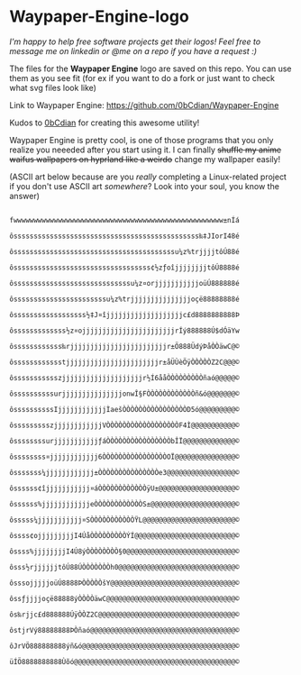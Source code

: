 # Waypaper-Engine-logo

*I'm happy to help free software projects get their logos! Feel free to message me on linkedin or @me on a repo if you have a request :)*

The files for the **Waypaper Engine** logo are saved on this repo. You can use them as you see fit (for ex if you want to do a fork or just want to check what svg files look like)

Link to Waypaper Engine: https://github.com/0bCdian/Waypaper-Engine

Kudos to [0bCdian](https://github.com/0bCdian) for creating this awesome utility!

Waypaper Engine is pretty cool, is one of those programs that you only realize you neeeded after you start using it. I can finally <strike>shuffle my anime waifus wallpapers on hyprland like a weirdo</strike> change my wallpaper easily!

(ASCII art below because are you *really* completing a Linux-related project if you don't use ASCII art *somewhere*? Look into your soul, you know the answer)

                                                                                                                                                                              
                                                                                                                                                 
                                                                                                                                                                              
                                                        fwwwwwwwwwwwwwwwwwwwwwwwwwwwwwwwwwwwwwwwwwwwwwwwwwwww±nÍá                                                             
                                                        ôssssssssssssssssssssssssssssssssssssssssssssss‰‡JIorI48é                                                             
                                                        ôssssssssssssssssssssssssssssssssssssssssu¼z%trjjjjtôÚ88é                                                             
                                                        ôssssssssssssssssssssssssssssssssss¢½zƒoîjjjjjjjjtôÚ8888é                                                             
                                                        ôsssssssssssssssssssssssssssssu¼z¤orjjjjjjjjjjjoüÚ888888é                                                             
                                                        ôsssssssssssssssssssssssu¼z%trjjjjjjjjjjjjjjjoçë88888888é                                                             
                                                        ôssssssssssssssssss½‡J¤îjjjjjjjjjjjjjjjjjjjc£d8888888888Þ                                                             
                                                        ôsssssssssssss½z¤ojjjjjjjjjjjjjjjjjjjjjjjrÍý888888Ú$dÓäYw                                                             
                                                        ôssssssssssss‰rjjjjjjjjjjjjjjjjjjjjjjjjr±Ö888ÜdýÞåÒÒäwC@©                                                             
                                                        ôsssssssssssstjjjjjjjjjjjjjjjjjjjjjjjr±åÜÙèÖÿÒÒÒÒÒZ2C@@@©                                                             
                                                        ôssssssssssszjjjjjjjjjjjjjjjjjjjjr½Í6ååÒÒÒÒÒÒÒÒÒñaó@@@@@©                                                             
                                                        ôssssssssssurjjjjjjjjjjjjjjjonwÎ§FÒÒÒÒÒÒÒÒÒÒÒÒñ&ó@@@@@@@©                                                             
                                                        ôssssssssssIjjjjjjjjjjjjÌaešÒÒÒÒÒÒÒÒÒÒÒÒÒÒÒÒD5ó@@@@@@@@@©                                                             
                                                        ôssssssssszjjjjjjjjjjjjVÒÒÒÒÒÒÒÒÒÒÒÒÒÒÒÒÒÒF4Ì@@@@@@@@@@@©                                                             
                                                        ôssssssssurjjjjjjjjjjjƒáÒÒÒÒÒÒÒÒÒÒÒÒÒÒÒÒbÎÏ@@@@@@@@@@@@@©                                                             
                                                        ôssssssss¤jjjjjjjjjjjj6ÒÒÒÒÒÒÒÒÒÒÒÒÒÒÒÒOÏ@@@@@@@@@@@@@@@©                                                             
                                                        ôsssssss¼jjjjjjjjjjjj±ÒÒÒÒÒÒÒÒÒÒÒÒÒÒÒe3@@@@@@@@@@@@@@@@@©                                                             
                                                        ôssssss¢îjjjjjjjjjjj¤áÒÒÒÒÒÒÒÒÒÒÒÒÿU±@@@@@@@@@@@@@@@@@@@©                                                             
                                                        ôssssss%jjjjjjjjjjjjeÒÒÒÒÒÒÒÒÒÒÒÒS±@@@@@@@@@@@@@@@@@@@@@©                                                             
                                                        ôsssss¼jjjjjjjjjjj¤SÒÒÒÒÒÒÒÒÒÒÒŸL@@@@@@@@@@@@@@@@@@@@@@@©                                                             
                                                        ôssss¢ojjjjjjjjjI4ÚåÒÒÒÒÒÒÒÒÒÝÍ@@@@@@@@@@@@@@@@@@@@@@@@@©                                                             
                                                        ôssss%jjjjjjjjI4Ú8ýÒÒÒÒÒÒÒÒ§0@@@@@@@@@@@@@@@@@@@@@@@@@@@©                                                             
                                                        ôsss½rjjjjjjtôÚ88ÚÒÒÒÒÒÒÒh0@@@@@@@@@@@@@@@@@@@@@@@@@@@@@©                                                             
                                                        ôsssojjjjjoüÚ8888ÞÒÒÒÒÒšY@@@@@@@@@@@@@@@@@@@@@@@@@@@@@@@©                                                             
                                                        ôssƒjjjjoçë88888ýÒÒÒÒäwC@@@@@@@@@@@@@@@@@@@@@@@@@@@@@@@@©                                                             
                                                        ôs‰rjjc£d888888ÚÿÒÒZ2C@@@@@@@@@@@@@@@@@@@@@@@@@@@@@@@@@@©                                                             
                                                        ôstjrVý88888888ÞÒñaó@@@@@@@@@@@@@@@@@@@@@@@@@@@@@@@@@@@@©                                                             
                                                        ôJrVÖ888888888ýñ&ó@@@@@@@@@@@@@@@@@@@@@@@@@@@@@@@@@@@@@@©                                                             
                                                        üÍÖ8888888888Ùõó@@@@@@@@@@@@@@@@@@@@@@@@@@@@@@@@@@@@@@@@©                                                             
                                 
                                                                                                                                                                              
                                                                                                                                                                              
